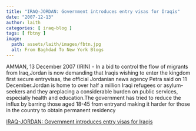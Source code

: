 ```yaml
---
title: "IRAQ-JORDAN: Government introduces entry visas for Iraqis"
date: "2007-12-13"
author: laith
categories: [ iraq-blog ]
tags: [ fbtny ]
image:
  path: assets/laith/images/fbtn.jpg
  alt: From Baghdad To New York Blogs
---
```


AMMAN, 13 December 2007 (IRIN) - In a bid to control the flow of migrants from Iraq,Jordan is now demanding that Iraqis wishing to enter the kingdom first secure entryvisas, the official Jordanian news agency Petra said on 11 December.Jordan is home to over half a million Iraqi refugees or asylum-seekers and they areplacing a considerable burden on public services, especially health and education.The government has tried to reduce the influx by barring those aged 18-45 from entryand making it harder for those in the country to obtain permanent residency  

  
[IRAQ-JORDAN: Government introduces entry visas for Iraqis](https://www.irinnews.org/report.aspx?ReportId=75851)
